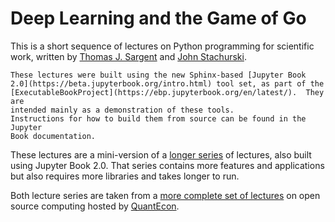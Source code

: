 # Deep Learning and the Game of Go

This is a short sequence of lectures on Python programming for scientific
work, written by [Thomas J.  Sargent](http://www.tomsargent.com/) and [John
Stachurski](https://johnstachurski.net/).

```{note}
These lectures were built using the new Sphinx-based [Jupyter Book
2.0](https://beta.jupyterbook.org/intro.html) tool set, as part of the
[ExecutableBookProject](https://ebp.jupyterbook.org/en/latest/).  They are
intended mainly as a demonstration of these tools.
Instructions for how to build them from source can be found in the Jupyter
Book documentation.
```


These lectures are a mini-version of a [longer
series](https://executablebooks.github.io/quantecon-example/docs/index.html)
of lectures, also built using Jupyter Book 2.0.  That series contains more
features and applications but also requires more libraries and takes longer to
run.  

Both lecture series are taken from a [more complete set of
lectures](https://python.quantecon.org) on open source computing hosted by
[QuantEcon](https://quantecon.org).



